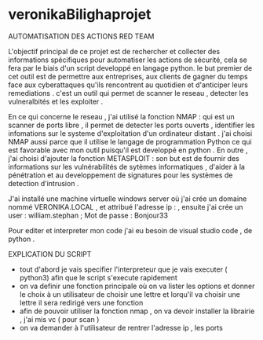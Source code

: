 # veronikaBilighaprojet
 AUTOMATISATION DES ACTIONS RED TEAM 
 
L'objectif principal de ce projet est de rechercher et collecter des informations spécifiques pour automatiser les actions de sécurité, cela se fera par le biais d'un script developpé en langage python. le but premier de cet outil est de permettre aux entreprises, aux clients de gagner du temps face aux cyberattaques qu'ils rencontrent au quotidien et d'anticiper leurs remediations . c'est un outil qui permet de scanner le reseau , detecter les vulneralbités et les exploiter .

En ce qui concerne le reseau , j'ai utilisé la fonction NMAP : qui est un scanner de ports libre , il permet de detecter les ports ouverts , identifier les infomations sur le systeme d'exploitation d'un ordinateur distant . j'ai choisi NMAP aussi parce que il utilise le langage de programmation Python ce qui est favorable avec mon outil puisqu'il est developpé en python . En outre , j'ai choisi d'ajouter  la fonction METASPLOIT : son but  est de fournir des informations sur les vulnérabilités de sytèmes informatiques , d'aider à la pénétration et au developpement  de signatures pour les systèmes de detection d'intrusion . 

J'ai installé une machine virtuelle windows server où j'ai crée un domaine nommé VERONIKA.LOCAL , et attribué l'adresse ip :  , ensuite j'ai crée un user : william.stephan ; Mot de passe : Bonjour33 

Pour editer et interpreter mon code j'ai eu besoin de visual studio code , de python  . 

EXPLICATION DU SCRIPT 

- tout d'abord je vais specifier l'interpreteur que je vais executer ( python3) afin que le script s'execute rapidement  
- on va definir une fonction principale où on va lister les options  et donner le choix à un utilisateur de choisir une lettre et lorqu'il va choisir une lettre  il sera redirigé vers une fonction 
- afin de pouvoir utiliser la fonction nmap , on va devoir installer la librairie , j'ai mis vc ( pour scan )
- on va demander à l'utilisateur de rentrer l'adresse ip , les ports 
